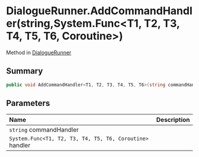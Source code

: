 # DialogueRunner.AddCommandHandler(string,System.Func<T1, T2, T3, T4, T5, T6, Coroutine>)

Method in [DialogueRunner](/api/csharp/yarn.unity.dialoguerunner.md)

## Summary



```csharp
public void AddCommandHandler<T1, T2, T3, T4, T5, T6>(string commandHandler, System.Func<T1, T2, T3, T4, T5, T6, Coroutine> handler)
```

## Parameters

|Name|Description|
|:---|:---|
|`string` commandHandler||
|`System.Func<T1, T2, T3, T4, T5, T6, Coroutine>` handler||

